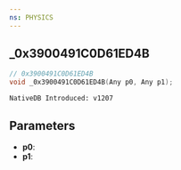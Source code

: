 ```yaml
---
ns: PHYSICS
---
```

## _0x3900491C0D61ED4B

```c
// 0x3900491C0D61ED4B
void _0x3900491C0D61ED4B(Any p0, Any p1);
```

```
NativeDB Introduced: v1207
```

## Parameters
* **p0**:
* **p1**:
